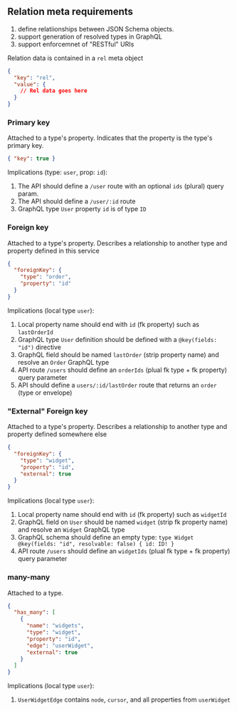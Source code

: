 ## Relation meta requirements

1. define relatiionships between JSON Schema objects.
1. support generation of resolved types in GraphQL
1. support enforcemnet of "RESTful" URIs

Relation data is contained in a `rel` meta object

```json
{
  "key": "rel",
  "value": {
    // Rel data goes here
  }
}
```

### Primary key

Attached to a type's property. Indicates that the property is the type's primary key.

```json
{ "key": true }
```

Implications (type: `user`, prop: `id`):

1.  The API should define a `/user` route with an optional `ids` (plural) query param.
1.  The API should define a `/user/:id` route
1.  GraphQL type `User` property `id` is of type `ID`

### Foreign key

Attached to a type's property. Describes a relationship to another type and property defined in this service

```json
{
  "foreignKey": {
    "type": "order",
    "property": "id"
  }
}
```

Implications (local type `user`):

1. Local property name should end with `id` (fk property) such as `lastOrderId`
1. GraphQL type `User` definition should be defined with a `@key(fields: "id")` directive
1. GraphQL field should be named `lastOrder` (strip property name) and resolve an `Order` GraphQL type
1. API route `/users` should define an `orderIds` (plual fk type + fk property) query parameter
1. API should define a `users/:id/lastOrder` route that returns an `order` (type or envelope)

### "External" Foreign key

Attached to a type's property. Describes a relationship to another type and property defined somewhere else

```json
{
  "foreignKey": {
    "type": "widget",
    "property": "id",
    "external": true
  }
}
```

Implications (local type `user`):

1. Local property name should end with `id` (fk property) such as `widgetId`
1. GraphQL field on `User` should be named `widget` (strip fk property name) and resolve an `Widget` GraphQL type
1. GraphQL schema should define an empty type: `type Widget @key(fields: "id", resolvable: false) { id: ID! }`
1. API route `/users` should define an `widgetIds` (plual fk type + fk property) query parameter

### many-many

Attached to a type.

```json
{
  "has_many": [
    {
      "name": "widgets",
      "type": "widget",
      "property": "id",
      "edge": "userWidget",
      "external": true
    }
  ]
}
```

Implications (local type `user`):

1. `UserWidgetEdge` contains `node`, `cursor`, and all properties from `userWidget`
